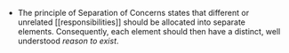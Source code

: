 - The principle of Separation of Concerns states that different or unrelated [[responsibilities]] should be allocated into separate elements. Consequently, each element should then have a distinct, well understood *reason to exist*.